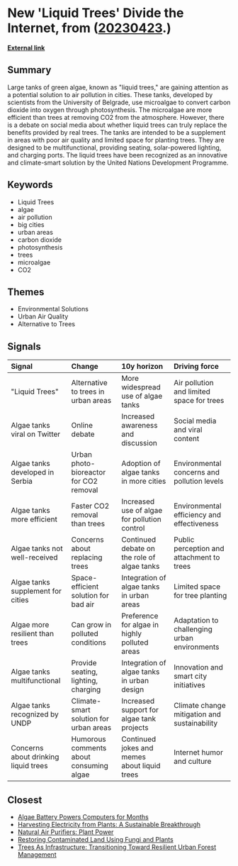 # __New 'Liquid Trees' Divide the Internet__, from ([20230423](https://kghosh.substack.com/p/20230423).)

__[External link](https://www.newsweek.com/viral-post-liquid-tree-algae-carbon-dioxide-1792214?utm_source=substack&utm_medium=email)__



## Summary

Large tanks of green algae, known as "liquid trees," are gaining attention as a potential solution to air pollution in cities. These tanks, developed by scientists from the University of Belgrade, use microalgae to convert carbon dioxide into oxygen through photosynthesis. The microalgae are more efficient than trees at removing CO2 from the atmosphere. However, there is a debate on social media about whether liquid trees can truly replace the benefits provided by real trees. The tanks are intended to be a supplement in areas with poor air quality and limited space for planting trees. They are designed to be multifunctional, providing seating, solar-powered lighting, and charging ports. The liquid trees have been recognized as an innovative and climate-smart solution by the United Nations Development Programme.

## Keywords

* Liquid Trees
* algae
* air pollution
* big cities
* urban areas
* carbon dioxide
* photosynthesis
* trees
* microalgae
* CO2

## Themes

* Environmental Solutions
* Urban Air Quality
* Alternative to Trees

## Signals

| Signal                               | Change                                  | 10y horizon                                   | Driving force                                |
|:-------------------------------------|:----------------------------------------|:----------------------------------------------|:---------------------------------------------|
| "Liquid Trees"                       | Alternative to trees in urban areas     | More widespread use of algae tanks            | Air pollution and limited space for trees    |
| Algae tanks viral on Twitter         | Online debate                           | Increased awareness and discussion            | Social media and viral content               |
| Algae tanks developed in Serbia      | Urban photo-bioreactor for CO2 removal  | Adoption of algae tanks in more cities        | Environmental concerns and pollution levels  |
| Algae tanks more efficient           | Faster CO2 removal than trees           | Increased use of algae for pollution control  | Environmental efficiency and effectiveness   |
| Algae tanks not well-received        | Concerns about replacing trees          | Continued debate on the role of algae tanks   | Public perception and attachment to trees    |
| Algae tanks supplement for cities    | Space-efficient solution for bad air    | Integration of algae tanks in urban areas     | Limited space for tree planting              |
| Algae more resilient than trees      | Can grow in polluted conditions         | Preference for algae in highly polluted areas | Adaptation to challenging urban environments |
| Algae tanks multifunctional          | Provide seating, lighting, charging     | Integration of algae tanks in urban design    | Innovation and smart city initiatives        |
| Algae tanks recognized by UNDP       | Climate-smart solution for urban areas  | Increased support for algae tank projects     | Climate change mitigation and sustainability |
| Concerns about drinking liquid trees | Humorous comments about consuming algae | Continued jokes and memes about liquid trees  | Internet humor and culture                   |

## Closest

* [Algae Battery Powers Computers for Months](9559f29e7d2ffd92fae98e95a62d0169)
* [Harvesting Electricity from Plants: A Sustainable Breakthrough](b84bf2742e851da35bfd23220e697b3c)
* [Natural Air Purifiers: Plant Power](a0e48b4839649f3f833b1a9b21d0dfbc)
* [Restoring Contaminated Land Using Fungi and Plants](666f5297ceb142394ebf30d39f1d9bc3)
* [Trees As Infrastructure: Transitioning Toward Resilient Urban Forest Management](34fb411b34c997f52f550d855c864865)